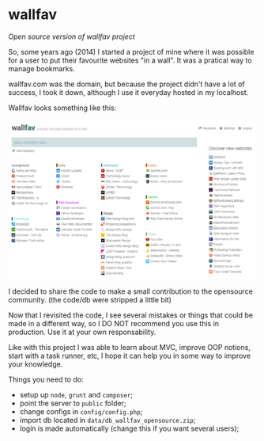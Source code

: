 # wallfav
*Open source version of wallfav project*

So, some years ago (2014) I started a project of mine where it was possible for a user to put their favourite websites "in a wall". It was a pratical way to manage bookmarks.

wallfav.com was the domain, but because the project didn't have a lot of success, I took it down, although I use it everyday hosted in my localhost.

Wallfav looks something like this:

<img src="public/img/app-bg.png">

I decided to share the code to make a small contribution to the opensource community. (the code/db were stripped a little bit)

Now that I revisited the code, I see several mistakes or things that could be made in a different way, so I DO NOT recommend you use this in production. Use it at your own responsability.

Like with this project I was able to learn about MVC, improve OOP notions, start with a task runner, etc, I hope it can help you in some way to improve your knowledge.

Things you need to do:
- setup up `node`, `grunt` and `composer`;
- point the server to `public` folder;
- change configs in `config/config.php`;
- import db located in `data/db_wallfav_opensource.zip`;
- login is made automatically (change this if you want several users);
